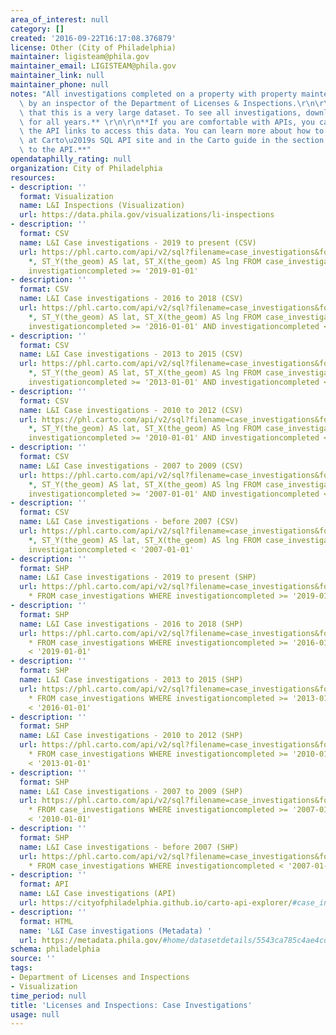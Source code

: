 ```yaml
---
area_of_interest: null
category: []
created: '2016-09-22T16:17:08.376879'
license: Other (City of Philadelphia)
maintainer: ligisteam@phila.gov
maintainer_email: LIGISTEAM@phila.gov
maintainer_link: null
maintainer_phone: null
notes: "All investigations completed on a property with property maintenance violations\
  \ by an inspector of the Department of Licenses & Inspections.\r\n\r\n**Please note\
  \ that this is a very large dataset. To see all investigations, download all datasets\
  \ for all years.** \r\n\r\n**If you are comfortable with APIs, you can also use\
  \ the API links to access this data. You can learn more about how to use the API\
  \ at Carto\u2019s SQL API site and in the Carto guide in the section on making calls\
  \ to the API.**"
opendataphilly_rating: null
organization: City of Philadelphia
resources:
- description: ''
  format: Visualization
  name: L&I Inspections (Visualization)
  url: https://data.phila.gov/visualizations/li-inspections
- description: ''
  format: CSV
  name: L&I Case investigations - 2019 to present (CSV)
  url: https://phl.carto.com/api/v2/sql?filename=case_investigations&format=csv&skipfields=cartodb_id,the_geom,the_geom_webmercator&q=SELECT
    *, ST_Y(the_geom) AS lat, ST_X(the_geom) AS lng FROM case_investigations WHERE
    investigationcompleted >= '2019-01-01'
- description: ''
  format: CSV
  name: L&I Case investigations - 2016 to 2018 (CSV)
  url: https://phl.carto.com/api/v2/sql?filename=case_investigations&format=csv&skipfields=cartodb_id,the_geom,the_geom_webmercator&q=SELECT
    *, ST_Y(the_geom) AS lat, ST_X(the_geom) AS lng FROM case_investigations WHERE
    investigationcompleted >= '2016-01-01' AND investigationcompleted < '2019-01-01'
- description: ''
  format: CSV
  name: L&I Case investigations - 2013 to 2015 (CSV)
  url: https://phl.carto.com/api/v2/sql?filename=case_investigations&format=csv&skipfields=cartodb_id,the_geom,the_geom_webmercator&q=SELECT
    *, ST_Y(the_geom) AS lat, ST_X(the_geom) AS lng FROM case_investigations WHERE
    investigationcompleted >= '2013-01-01' AND investigationcompleted < '2016-01-01'
- description: ''
  format: CSV
  name: L&I Case investigations - 2010 to 2012 (CSV)
  url: https://phl.carto.com/api/v2/sql?filename=case_investigations&format=csv&skipfields=cartodb_id,the_geom,the_geom_webmercator&q=SELECT
    *, ST_Y(the_geom) AS lat, ST_X(the_geom) AS lng FROM case_investigations WHERE
    investigationcompleted >= '2010-01-01' AND investigationcompleted < '2013-01-01'
- description: ''
  format: CSV
  name: L&I Case investigations - 2007 to 2009 (CSV)
  url: https://phl.carto.com/api/v2/sql?filename=case_investigations&format=csv&skipfields=cartodb_id,the_geom,the_geom_webmercator&q=SELECT
    *, ST_Y(the_geom) AS lat, ST_X(the_geom) AS lng FROM case_investigations WHERE
    investigationcompleted >= '2007-01-01' AND investigationcompleted < '2010-01-01'
- description: ''
  format: CSV
  name: L&I Case investigations - before 2007 (CSV)
  url: https://phl.carto.com/api/v2/sql?filename=case_investigations&format=csv&skipfields=cartodb_id,the_geom,the_geom_webmercator&q=SELECT
    *, ST_Y(the_geom) AS lat, ST_X(the_geom) AS lng FROM case_investigations WHERE
    investigationcompleted < '2007-01-01'
- description: ''
  format: SHP
  name: L&I Case investigations - 2019 to present (SHP)
  url: https://phl.carto.com/api/v2/sql?filename=case_investigations&format=shp&skipfields=cartodb_id&q=SELECT
    * FROM case_investigations WHERE investigationcompleted >= '2019-01-01'
- description: ''
  format: SHP
  name: L&I Case investigations - 2016 to 2018 (SHP)
  url: https://phl.carto.com/api/v2/sql?filename=case_investigations&format=shp&skipfields=cartodb_id&q=SELECT
    * FROM case_investigations WHERE investigationcompleted >= '2016-01-01' AND investigationcompleted
    < '2019-01-01'
- description: ''
  format: SHP
  name: L&I Case investigations - 2013 to 2015 (SHP)
  url: https://phl.carto.com/api/v2/sql?filename=case_investigations&format=shp&skipfields=cartodb_id&q=SELECT
    * FROM case_investigations WHERE investigationcompleted >= '2013-01-01' AND investigationcompleted
    < '2016-01-01'
- description: ''
  format: SHP
  name: L&I Case investigations - 2010 to 2012 (SHP)
  url: https://phl.carto.com/api/v2/sql?filename=case_investigations&format=shp&skipfields=cartodb_id&q=SELECT
    * FROM case_investigations WHERE investigationcompleted >= '2010-01-01' AND investigationcompleted
    < '2013-01-01'
- description: ''
  format: SHP
  name: L&I Case investigations - 2007 to 2009 (SHP)
  url: https://phl.carto.com/api/v2/sql?filename=case_investigations&format=shp&skipfields=cartodb_id&q=SELECT
    * FROM case_investigations WHERE investigationcompleted >= '2007-01-01' AND investigationcompleted
    < '2010-01-01'
- description: ''
  format: SHP
  name: L&I Case investigations - before 2007 (SHP)
  url: https://phl.carto.com/api/v2/sql?filename=case_investigations&format=shp&skipfields=cartodb_id&q=SELECT
    * FROM case_investigations WHERE investigationcompleted < '2007-01-01'
- description: ''
  format: API
  name: L&I Case investigations (API)
  url: https://cityofphiladelphia.github.io/carto-api-explorer/#case_investigations
- description: ''
  format: HTML
  name: 'L&I Case investigations (Metadata) '
  url: https://metadata.phila.gov/#home/datasetdetails/5543ca785c4ae4cd66d3ff80/representationdetails/5e986970b2c39b001522fb9d/
schema: philadelphia
source: ''
tags:
- Department of Licenses and Inspections
- Visualization
time_period: null
title: 'Licenses and Inspections: Case Investigations'
usage: null
---
```

